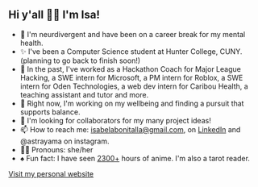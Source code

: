 ## Hi y'all 👋🏽 I'm Isa!

- 🧠 I'm neurdivergent and have been on a career break for my mental health.
- ✨ I've been a Computer Science student at Hunter College, CUNY. (planning to go back to finish soon!)
- 📜 In the past, I've worked as a Hackathon Coach for Major League Hacking, a SWE intern for Microsoft, a PM intern for Roblox, a SWE intern for Oden Technologies, a web dev intern for Caribou Health, a teaching assistant and tutor and more.
- 🌱 Right now, I'm working on my wellbeing and finding a pursuit that supports balance. 
- 👯 I'm looking for collaborators for my many project ideas!
- 📫 How to reach me: isabelabonitalla@gmail.com, on [LinkedIn](https://www.linkedin.com/in/isabel-abonitalla/) and @astrayama on instagram.
- 🏳️‍🌈 Pronouns: she/her
- ♠️ Fun fact: I have seen [2300+](https://anilist.co/user/isabiiil/) hours of anime. I'm also a tarot reader.

[Visit my personal website](https://isabiiil-adb96.web.app/)

<!--
**isabiiil/isabiiil** is a ✨ _special_ ✨ repository because its `README.md` (this file) appears on your GitHub profile.

Here are some ideas to get you started:

- 🔭 I’m currently working on ...
- 🌱 I’m currently learning ...
- 👯 I’m looking to collaborate on ...
- 🤔 I’m looking for help with ...
- 💬 Ask me about ...
- 📫 How to reach me: ...
- 😄 Pronouns: ...
- ⚡ Fun fact: ...
-->
